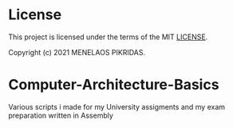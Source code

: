# License

This project is licensed under the terms of the MIT [LICENSE](https://github.com/Pikridas/Computer-Architecture-Basics/blob/master/LICENSE).

Copyright (c) 2021 MENELAOS PIKRIDAS.

# Computer-Architecture-Basics
Various scripts i made for my University assigments and my exam preparation written in Assembly
